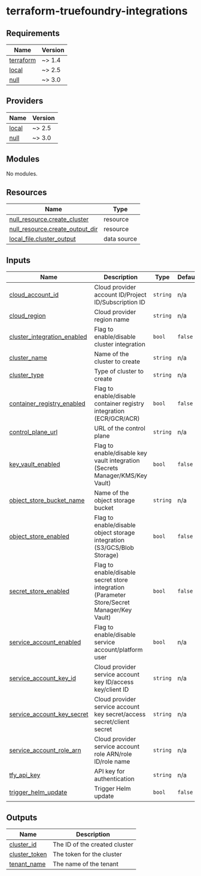 # terraform-truefoundry-integrations
<!-- BEGIN_TF_DOCS -->
## Requirements

| Name | Version |
|------|---------|
| <a name="requirement_terraform"></a> [terraform](#requirement\_terraform) | ~> 1.4 |
| <a name="requirement_local"></a> [local](#requirement\_local) | ~> 2.5 |
| <a name="requirement_null"></a> [null](#requirement\_null) | ~> 3.0 |

## Providers

| Name | Version |
|------|---------|
| <a name="provider_local"></a> [local](#provider\_local) | ~> 2.5 |
| <a name="provider_null"></a> [null](#provider\_null) | ~> 3.0 |

## Modules

No modules.

## Resources

| Name | Type |
|------|------|
| [null_resource.create_cluster](https://registry.terraform.io/providers/hashicorp/null/latest/docs/resources/resource) | resource |
| [null_resource.create_output_dir](https://registry.terraform.io/providers/hashicorp/null/latest/docs/resources/resource) | resource |
| [local_file.cluster_output](https://registry.terraform.io/providers/hashicorp/local/latest/docs/data-sources/file) | data source |

## Inputs

| Name | Description | Type | Default | Required |
|------|-------------|------|---------|:--------:|
| <a name="input_cloud_account_id"></a> [cloud\_account\_id](#input\_cloud\_account\_id) | Cloud provider account ID/Project ID/Subscription ID | `string` | n/a | yes |
| <a name="input_cloud_region"></a> [cloud\_region](#input\_cloud\_region) | Cloud provider region name | `string` | n/a | yes |
| <a name="input_cluster_integration_enabled"></a> [cluster\_integration\_enabled](#input\_cluster\_integration\_enabled) | Flag to enable/disable cluster integration | `bool` | `false` | no |
| <a name="input_cluster_name"></a> [cluster\_name](#input\_cluster\_name) | Name of the cluster to create | `string` | n/a | yes |
| <a name="input_cluster_type"></a> [cluster\_type](#input\_cluster\_type) | Type of cluster to create | `string` | n/a | yes |
| <a name="input_container_registry_enabled"></a> [container\_registry\_enabled](#input\_container\_registry\_enabled) | Flag to enable/disable container registry integration (ECR/GCR/ACR) | `bool` | `false` | no |
| <a name="input_control_plane_url"></a> [control\_plane\_url](#input\_control\_plane\_url) | URL of the control plane | `string` | n/a | yes |
| <a name="input_key_vault_enabled"></a> [key\_vault\_enabled](#input\_key\_vault\_enabled) | Flag to enable/disable key vault integration (Secrets Manager/KMS/Key Vault) | `bool` | `false` | no |
| <a name="input_object_store_bucket_name"></a> [object\_store\_bucket\_name](#input\_object\_store\_bucket\_name) | Name of the object storage bucket | `string` | n/a | yes |
| <a name="input_object_store_enabled"></a> [object\_store\_enabled](#input\_object\_store\_enabled) | Flag to enable/disable object storage integration (S3/GCS/Blob Storage) | `bool` | `false` | no |
| <a name="input_secret_store_enabled"></a> [secret\_store\_enabled](#input\_secret\_store\_enabled) | Flag to enable/disable secret store integration (Parameter Store/Secret Manager/Key Vault) | `bool` | `false` | no |
| <a name="input_service_account_enabled"></a> [service\_account\_enabled](#input\_service\_account\_enabled) | Flag to enable/disable service account/platform user | `bool` | n/a | yes |
| <a name="input_service_account_key_id"></a> [service\_account\_key\_id](#input\_service\_account\_key\_id) | Cloud provider service account key ID/access key/client ID | `string` | n/a | yes |
| <a name="input_service_account_key_secret"></a> [service\_account\_key\_secret](#input\_service\_account\_key\_secret) | Cloud provider service account key secret/access secret/client secret | `string` | n/a | yes |
| <a name="input_service_account_role_arn"></a> [service\_account\_role\_arn](#input\_service\_account\_role\_arn) | Cloud provider service account role ARN/role ID/role name | `string` | n/a | yes |
| <a name="input_tfy_api_key"></a> [tfy\_api\_key](#input\_tfy\_api\_key) | API key for authentication | `string` | n/a | yes |
| <a name="input_trigger_helm_update"></a> [trigger\_helm\_update](#input\_trigger\_helm\_update) | Trigger Helm update | `bool` | `false` | no |

## Outputs

| Name | Description |
|------|-------------|
| <a name="output_cluster_id"></a> [cluster\_id](#output\_cluster\_id) | The ID of the created cluster |
| <a name="output_cluster_token"></a> [cluster\_token](#output\_cluster\_token) | The token for the cluster |
| <a name="output_tenant_name"></a> [tenant\_name](#output\_tenant\_name) | The name of the tenant |
<!-- END_TF_DOCS -->